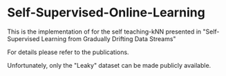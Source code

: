 # Self-Supervised-Online-Learning
This is the implementation of for the self teaching-kNN presented in "Self-Supervised Learning from Gradually Drifting Data Streams"

For details please refer to the publications.

Unfortunately, only the "Leaky" dataset can be made publicly available.


